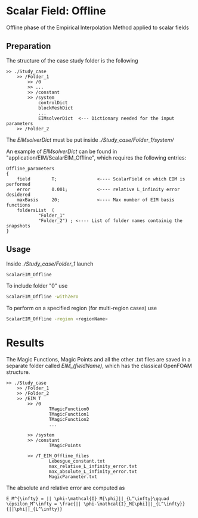 # Scalar Field: Offline 

Offline phase of the Empirical Interpolation Method applied to scalar fields

## Preparation

The structure of the case study folder is the following

```
>> ./Study_case
	>> /Folder_1  
		>> /0
		>> ...
		>> /constant
		>> /system
			controlDict
			blockMeshDict
			...
			EIMsolverDict  <--- Dictionary needed for the input parameters					
	>> /Folder_2
```

The *EIMsolverDict* must be put inside *./Study_case/Folder_1/system/*

An example of *EIMsolverDict* can be found in "application/EIM/ScalarEIM_Offline", which requires the following entries:
```
Offline_parameters
{
	field        T;               <---- ScalarField on which EIM is performed 
	error        0.001;           <---- relative L_infinity error desidered
	maxBasis     20;              <---- Max number of EIM basis functions
	foldersList  (
			"Folder_1" 
			"Folder_2") ; <---- List of folder names containig the snapshots
}
```
## Usage

Inside *./Study_case/Folder_1* launch 
```bash
ScalarEIM_Offline
```
To include folder "0" use 
```bash
ScalarEIM_Offline -withZero
```
To perform on a specified region (for multi-region cases) use 
```bash
ScalarEIM_Offline -region <regionName>
```

# Results

The Magic Functions, Magic Points and all the other .txt files are saved in a separate folder called *EIM_(fieldName)*, which has the classical OpenFOAM structure.

```
>> ./Study_case
	>> /Folder_1  				 		
	>> /Folder_2		
	>> /EIM_T		
		>> /0		        
				TMagicFunction0
				TMagicFunction1
				TMagicFunction2
				...
									
		>> /system			
		>> /constant
				TMagicPoints
			
		>> /T_EIM_Offline_files
				Lebesgue_constant.txt
				max_relative_L_infinity_error.txt
				max_absolute_L_infinity_error.txt
				MagicParameter.txt
```

The absolute and relative error are computed as
```{math}
E_M^{\infty} = || \phi-\mathcal{I}_M[\phi]||_{L^\infty}\qquad 
\epsilon_M^\infty = \frac{|| \phi-\mathcal{I}_M[\phi]||_{L^\infty}}{||\phi||_{L^\infty}}
```